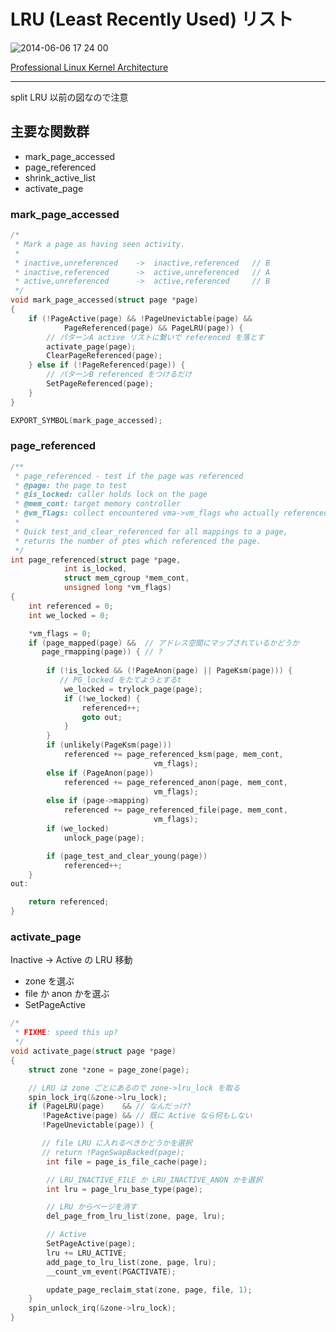 # LRU (Least Recently Used) リスト

![2014-06-06 17 24 00](https://cloud.githubusercontent.com/assets/172456/3198095/1d04d80c-ed54-11e3-813a-b1754d92e552.png)

[Professional Linux Kernel Architecture](http://www.amazon.com/dp/0470343435)

----

split LRU 以前の図なので注意

## 主要な関数群

 * mark_page_accessed
 * page_referenced
 * shrink_active_list 
 * activate_page

### mark_page_accessed 

```c 
/*
 * Mark a page as having seen activity.
 *
 * inactive,unreferenced	->	inactive,referenced   // B
 * inactive,referenced		->	active,unreferenced   // A
 * active,unreferenced		->	active,referenced     // B
 */
void mark_page_accessed(struct page *page)
{
	if (!PageActive(page) && !PageUnevictable(page) &&
			PageReferenced(page) && PageLRU(page)) {
        // パターンA active リストに繋いで referenced を落とす
		activate_page(page);
		ClearPageReferenced(page);
	} else if (!PageReferenced(page)) {
        // パターンB referenced をつけるだけ
		SetPageReferenced(page);
	}
}

EXPORT_SYMBOL(mark_page_accessed);
```

### page_referenced

```c
/**
 * page_referenced - test if the page was referenced
 * @page: the page to test
 * @is_locked: caller holds lock on the page
 * @mem_cont: target memory controller
 * @vm_flags: collect encountered vma->vm_flags who actually referenced the page
 *
 * Quick test_and_clear_referenced for all mappings to a page,
 * returns the number of ptes which referenced the page.
 */
int page_referenced(struct page *page,
		    int is_locked,
		    struct mem_cgroup *mem_cont,
		    unsigned long *vm_flags)
{
	int referenced = 0;
	int we_locked = 0;

	*vm_flags = 0;
	if (page_mapped(page) &&  // アドレス空間にマップされているかどうか
       page_rmapping(page)) { // ?
       
		if (!is_locked && (!PageAnon(page) || PageKsm(page))) {
           // PG_locked をたてようとするt
			we_locked = trylock_page(page);
			if (!we_locked) {
				referenced++;
				goto out;
			}
		}
		if (unlikely(PageKsm(page)))
			referenced += page_referenced_ksm(page, mem_cont,
								vm_flags);
		else if (PageAnon(page))
			referenced += page_referenced_anon(page, mem_cont,
								vm_flags);
		else if (page->mapping)
			referenced += page_referenced_file(page, mem_cont,
								vm_flags);
		if (we_locked)
			unlock_page(page);

		if (page_test_and_clear_young(page))
			referenced++;
	}
out:

	return referenced;
}
```

### activate_page

Inactive -> Active の LRU 移動

 * zone を選ぶ
 * file か anon かを選ぶ
 * SetPageActive

```c
/*
 * FIXME: speed this up?
 */
void activate_page(struct page *page)
{
	struct zone *zone = page_zone(page);

    // LRU は zone ごとにあるので zone->lru_lock を取る
	spin_lock_irq(&zone->lru_lock);
	if (PageLRU(page)    && // なんだっけ?
       !PageActive(page) && // 既に Active なら何もしない
       !PageUnevictable(page)) {

       // file LRU に入れるべきかどうかを選択
       // return !PageSwapBacked(page);
		int file = page_is_file_cache(page);

        // LRU_INACTIVE_FILE か LRU_INACTIVE_ANON かを選択
		int lru = page_lru_base_type(page);

        // LRU からページを消す
		del_page_from_lru_list(zone, page, lru);

        // Active
		SetPageActive(page);
		lru += LRU_ACTIVE;
		add_page_to_lru_list(zone, page, lru);
		__count_vm_event(PGACTIVATE);

		update_page_reclaim_stat(zone, page, file, 1);
	}
	spin_unlock_irq(&zone->lru_lock);
}
```